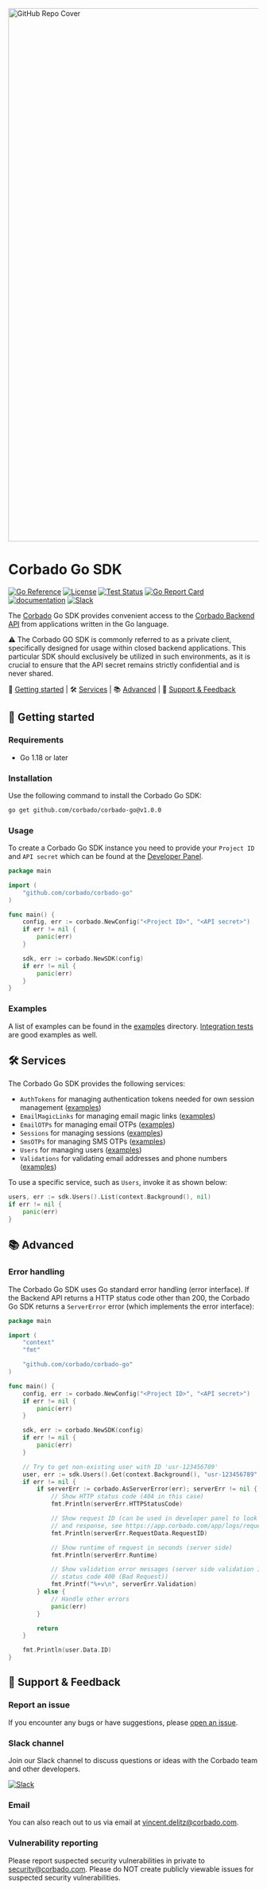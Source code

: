 <img width="1070" alt="GitHub Repo Cover" src="https://github.com/corbado/corbado-php/assets/18458907/aa4f9df6-980b-4b24-bb2f-d71c0f480971">

# Corbado Go SDK

[![Go Reference](https://pkg.go.dev/badge/github.com/corbado/corbado-go.svg)](https://pkg.go.dev/github.com/corbado/corbado-go)
[![License](https://poser.pugx.org/corbado/php-sdk/license.svg)](https://packagist.org/packages/corbado/php-sdk)
[![Test Status](https://github.com/corbado/corbado-go/workflows/tests/badge.svg)](https://github.com/corbado/corbado-go/actions?query=workflow%3Atests)
[![Go Report Card](https://goreportcard.com/badge/github.com/corbado/corbado-go)](https://goreportcard.com/report/github.com/corbado/corbado-go)
[![documentation](https://img.shields.io/badge/documentation-Corbado_Backend_API_Reference-blue.svg)](https://api.corbado.com/docs/api/)
[![Slack](https://img.shields.io/badge/slack-join%20chat-brightgreen.svg)](https://join.slack.com/t/corbado/shared_invite/zt-1b7867yz8-V~Xr~ngmSGbt7IA~g16ZsQ)

The [Corbado](https://www.corbado.com) Go SDK provides convenient access to the [Corbado Backend API](https://api.corbado.com/docs/api/) from applications written in the Go language.

:warning: The Corbado GO SDK is commonly referred to as a private client, specifically designed for usage within closed backend applications. This particular SDK should exclusively be utilized in such environments, as it is crucial to ensure that the API secret remains strictly confidential and is never shared.

:rocket: [Getting started](#rocket-getting-started) | :hammer_and_wrench: [Services](#hammer_and_wrench-services) | :books: [Advanced](#books-advanced) | :speech_balloon: [Support & Feedback](#speech_balloon-support--feedback)

## :rocket: Getting started

### Requirements

- Go 1.18 or later

### Installation

Use the following command to install the Corbado Go SDK:

```bash
go get github.com/corbado/corbado-go@v1.0.0
```

### Usage

To create a Corbado Go SDK instance you need to provide your `Project ID` and `API secret` which can be found at the [Developer Panel](https://app.corbado.com).

```Go
package main

import (
    "github.com/corbado/corbado-go"
)

func main() {
    config, err := corbado.NewConfig("<Project ID>", "<API secret>")
    if err != nil {
        panic(err)
    }

    sdk, err := corbado.NewSDK(config)
    if err != nil {
        panic(err)
    }
}
```

### Examples

A list of examples can be found in the [examples](/examples) directory. [Integration tests](tests/integration) are good examples as well.

## :hammer_and_wrench: Services

The Corbado Go SDK provides the following services:

- `AuthTokens` for managing authentication tokens needed for own session management ([examples](tests/integration/authtoken))
- `EmailMagicLinks` for managing email magic links ([examples](tests/integration/emailmagiclink))
- `EmailOTPs` for managing email OTPs ([examples](tests/integration/emailotp))
- `Sessions` for managing sessions ([examples](examples/sessionstdlib))
- `SmsOTPs` for managing SMS OTPs ([examples](tests/integration/smsotp))
- `Users` for managing users ([examples](tests/integration/user))
- `Validations` for validating email addresses and phone numbers ([examples](tests/integration/validation))

To use a specific service, such as `Users`, invoke it as shown below:

```Go
users, err := sdk.Users().List(context.Background(), nil)
if err != nil {
    panic(err)
}
``` 

## :books: Advanced

### Error handling

The Corbado Go SDK uses Go standard error handling (error interface). If the Backend API returns a HTTP status code other than 200, the Corbado Go SDK returns a `ServerError` error (which implements the error interface):

```Go
package main

import (
    "context"
    "fmt"

    "github.com/corbado/corbado-go"
)

func main() {
    config, err := corbado.NewConfig("<Project ID>", "<API secret>")
    if err != nil {
        panic(err)
    }

    sdk, err := corbado.NewSDK(config)
    if err != nil {
        panic(err)
    }

    // Try to get non-existing user with ID 'usr-123456789'
    user, err := sdk.Users().Get(context.Background(), "usr-123456789", nil)
    if err != nil {
        if serverErr := corbado.AsServerError(err); serverErr != nil {
            // Show HTTP status code (404 in this case)
            fmt.Println(serverErr.HTTPStatusCode)

            // Show request ID (can be used in developer panel to look up the full request
            // and response, see https://app.corbado.com/app/logs/requests)
            fmt.Println(serverErr.RequestData.RequestID)

            // Show runtime of request in seconds (server side)
            fmt.Println(serverErr.Runtime)

            // Show validation error messages (server side validation in case of HTTP
            // status code 400 (Bad Request))
            fmt.Printf("%+v\n", serverErr.Validation)
        } else {
            // Handle other errors
            panic(err)
        }

        return
    }

    fmt.Println(user.Data.ID)
}

```

## :speech_balloon: Support & Feedback

### Report an issue

If you encounter any bugs or have suggestions, please [open an issue](https://github.com/corbado/corbado-go/issues/new).

### Slack channel

Join our Slack channel to discuss questions or ideas with the Corbado team and other developers.

[![Slack](https://img.shields.io/badge/slack-join%20chat-brightgreen.svg)](https://join.slack.com/t/corbado/shared_invite/zt-1b7867yz8-V~Xr~ngmSGbt7IA~g16ZsQ)

### Email

You can also reach out to us via email at vincent.delitz@corbado.com.

### Vulnerability reporting

Please report suspected security vulnerabilities in private to security@corbado.com. Please do NOT create publicly viewable issues for suspected security vulnerabilities.

